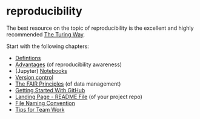# reproducibility

The best resource on the topic of reproducibility is the excellent and highly recommended [The Turing Way](https://the-turing-way.netlify.app/welcome.html).

Start with the following chapters:

- [Defintions](https://the-turing-way.netlify.app/reproducible-research/overview/overview-definitions)
- [Advantages](https://the-turing-way.netlify.app/reproducible-research/overview/overview-benefit) (of reproducibility awareness)
- (Jupyter) [Notebooks](https://the-turing-way.netlify.app/reproducible-research/open/open-notebooks)
- [Version control](https://the-turing-way.netlify.app/reproducible-research/vcs/vcs-workflow)
- [The FAIR Principles](https://the-turing-way.netlify.app/reproducible-research/rdm/rdm-fair) (of data management)
- [Getting Started With GitHub](https://the-turing-way.netlify.app/collaboration/github-novice)
- [Landing Page - README File](https://the-turing-way.netlify.app/project-design/project-repo/project-repo-readme) (of your project repo)
- [File Naming Convention](https://the-turing-way.netlify.app/project-design/filenaming#)
- [Tips for Team Work](https://nlesc.github.io/teamwork-for-research-software-development/07-practical-recommendations/index.html)